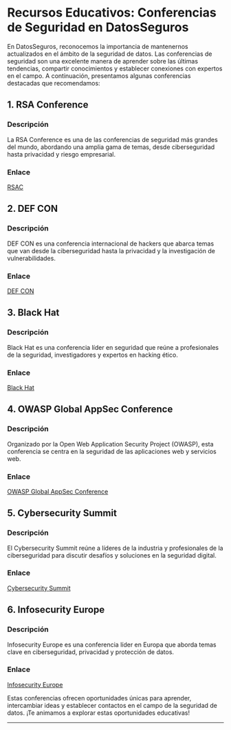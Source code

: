 # Recursos Educativos: Conferencias de Seguridad en DatosSeguros

En DatosSeguros, reconocemos la importancia de mantenernos actualizados en el ámbito de la seguridad de datos. Las conferencias de seguridad son una excelente manera de aprender sobre las últimas tendencias, compartir conocimientos y establecer conexiones con expertos en el campo. A continuación, presentamos algunas conferencias destacadas que recomendamos:

## 1. RSA Conference

### Descripción
La RSA Conference es una de las conferencias de seguridad más grandes del mundo, abordando una amplia gama de temas, desde ciberseguridad hasta privacidad y riesgo empresarial.

### Enlace
[RSAC](https://www.rsaconference.com/)

## 2. DEF CON

### Descripción
DEF CON es una conferencia internacional de hackers que abarca temas que van desde la ciberseguridad hasta la privacidad y la investigación de vulnerabilidades.

### Enlace
[DEF CON](https://www.defcon.org/)

## 3. Black Hat

### Descripción
Black Hat es una conferencia líder en seguridad que reúne a profesionales de la seguridad, investigadores y expertos en hacking ético.

### Enlace
[Black Hat](https://www.blackhat.com/)

## 4. OWASP Global AppSec Conference

### Descripción
Organizado por la Open Web Application Security Project (OWASP), esta conferencia se centra en la seguridad de las aplicaciones web y servicios web.

### Enlace
[OWASP Global AppSec Conference](https://owasp.org/www-appsec-global/)

## 5. Cybersecurity Summit

### Descripción
El Cybersecurity Summit reúne a líderes de la industria y profesionales de la ciberseguridad para discutir desafíos y soluciones en la seguridad digital.

### Enlace
[Cybersecurity Summit](https://www.cybersummitusa.com/)

## 6. Infosecurity Europe

### Descripción
Infosecurity Europe es una conferencia líder en Europa que aborda temas clave en ciberseguridad, privacidad y protección de datos.

### Enlace
[Infosecurity Europe](https://www.infosecurityeurope.com/)

Estas conferencias ofrecen oportunidades únicas para aprender, intercambiar ideas y establecer contactos en el campo de la seguridad de datos. ¡Te animamos a explorar estas oportunidades educativas!

---


